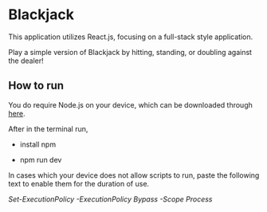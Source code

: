 # Blackjack

This application utilizes React.js, focusing on a full-stack style application. 

Play a simple version of Blackjack by hitting, standing, or doubling against the dealer!

## How to run

You do require Node.js on your device, which can be downloaded through [here](https://nodejs.org/en/download/).

After in the terminal run,

- install npm 

- npm run dev

In cases which your device does not allow scripts to run, paste the following text to enable them for the duration of use.

*Set-ExecutionPolicy -ExecutionPolicy Bypass -Scope Process*
